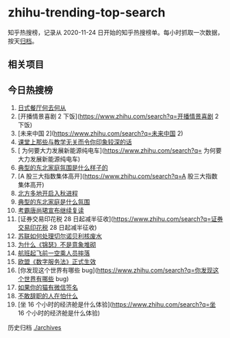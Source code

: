# zhihu-trending-top-search

知乎热搜榜，记录从 2020-11-24
日开始的知乎热搜榜单。每小时抓取一次数据，按天[归档](./archives)。

## 相关项目

## 今日热搜榜

<!-- BEGIN -->
<!-- 最后更新时间 Mon Aug 28 2023 19:08:46 GMT+0800 (China Standard Time) -->

1. [日式餐厅何去何从](https://www.zhihu.com/search?q=日式餐厅何去何从)
1. [开播情景喜剧 2 下饭](https://www.zhihu.com/search?q=开播情景喜剧 2 下饭)
1. [未来中国 2](https://www.zhihu.com/search?q=未来中国 2)
1. [课堂上那些与教学无关而令你印象较深的话](https://www.zhihu.com/search?q=课堂上那些与教学无关而令你印象较深的话)
1. [	为何要大力发展新能源纯电车](https://www.zhihu.com/search?q=	为何要大力发展新能源纯电车)
1. [典型的东北家庭氛围是什么样子的](https://www.zhihu.com/search?q=典型的东北家庭氛围是什么样子的)
1. [A 股三大指数集体高开](https://www.zhihu.com/search?q=A 股三大指数集体高开)
1. [北方多地开启入秋进程](https://www.zhihu.com/search?q=北方多地开启入秋进程)
1. [典型的东北家庭是什么氛围](https://www.zhihu.com/search?q=典型的东北家庭是什么氛围)
1. [考霸唐尚珺宣布继续复读](https://www.zhihu.com/search?q=考霸唐尚珺宣布继续复读)
1. [证券交易印花税 28
   日起减半征收](https://www.zhihu.com/search?q=证券交易印花税 28 日起减半征收)
1. [苏联如何处理切尔诺贝利核废水](https://www.zhihu.com/search?q=苏联如何处理切尔诺贝利核废水)
1. [为什么《锦瑟》不是意象堆砌](https://www.zhihu.com/search?q=为什么《锦瑟》不是意象堆砌)
1. [航班起飞前一空乘人员摔落](https://www.zhihu.com/search?q=航班起飞前一空乘人员摔落)
1. [欧盟《数字服务法》正式生效](https://www.zhihu.com/search?q=欧盟《数字服务法》正式生效)
1. [你发现这个世界有哪些
   bug](https://www.zhihu.com/search?q=你发现这个世界有哪些 bug)
1. [如果你的猫有微信签名](https://www.zhihu.com/search?q=如果你的猫有微信签名)
1. [不敢辞职的人在怕什么](https://www.zhihu.com/search?q=不敢辞职的人在怕什么)
1. [坐 16 个小时的经济舱是什么体验](https://www.zhihu.com/search?q=坐 16
   个小时的经济舱是什么体验)

<!-- END -->

历史归档 [./archives](./archives)
